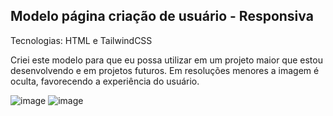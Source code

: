 ## Modelo página criação de usuário - Responsiva

Tecnologias: HTML e TailwindCSS

Criei este modelo para que eu possa utilizar em um projeto maior que estou desenvolvendo e em projetos futuros.
Em resoluções menores a imagem é oculta, favorecendo a experiência do usuário.

![image](https://github.com/pedroAugtIn/PaginaNovoUsuario/assets/158518938/52c43748-2540-4f97-8924-57da77e3b892)
![image](https://github.com/pedroAugtIn/PaginaNovoUsuario/assets/158518938/c925c39a-1e95-4bab-b547-3ebe4dcf8a6c)
